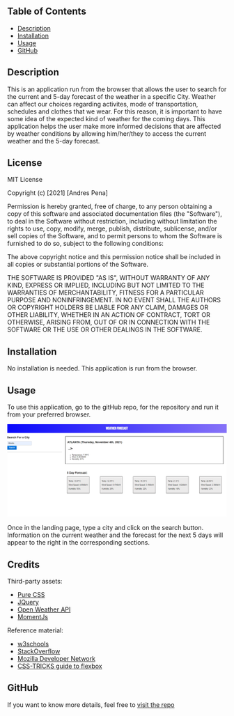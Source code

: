 ## <Weather Dasboard>

## Table of Contents

  - [Description](#description)
  - [Installation](#installation)
  - [Usage](#usage)
  - [GitHub](#github)
  

## Description

This is an application run from the browser that allows the user to search for the current and 5-day forecast of the weather in a specific City.
Weather can affect our choices regarding activites, mode of transportation, schedules and clothes that we wear. For this reason, it is important to have some idea of the expected kind of weather for the coming days. This application helps the user make more informed decisions that are affected by weather conditions by allowing him/her/they to access the current weather and the 5-day forecast.
  
## License

MIT License

Copyright (c) [2021] [Andres Pena]

Permission is hereby granted, free of charge, to any person obtaining a copy
of this software and associated documentation files (the "Software"), to deal
in the Software without restriction, including without limitation the rights
to use, copy, modify, merge, publish, distribute, sublicense, and/or sell
copies of the Software, and to permit persons to whom the Software is
furnished to do so, subject to the following conditions:

The above copyright notice and this permission notice shall be included in all
copies or substantial portions of the Software.

THE SOFTWARE IS PROVIDED "AS IS", WITHOUT WARRANTY OF ANY KIND, EXPRESS OR
IMPLIED, INCLUDING BUT NOT LIMITED TO THE WARRANTIES OF MERCHANTABILITY,
FITNESS FOR A PARTICULAR PURPOSE AND NONINFRINGEMENT. IN NO EVENT SHALL THE
AUTHORS OR COPYRIGHT HOLDERS BE LIABLE FOR ANY CLAIM, DAMAGES OR OTHER
LIABILITY, WHETHER IN AN ACTION OF CONTRACT, TORT OR OTHERWISE, ARISING FROM,
OUT OF OR IN CONNECTION WITH THE SOFTWARE OR THE USE OR OTHER DEALINGS IN THE
SOFTWARE.

## Installation

No installation is needed. This application is run from the browser.

## Usage

To use this application, go to the gitHub repo, for the repository and run it from your preferred browser.

![Image of the Landing Page](./Screenshot.PNG "Landing Page")

Once in the landing page, type a city and click on the search button. Information on the current weather and the forecast for the next 5 days will appear to the right in the corresponding sections.

## Credits

Third-party assets:
- [Pure CSS](https://purecss.io/)
- [JQuery](https://jquery.com/)
- [Open Weather API](https://momentjs.com/docs/#/use-it/)
- [MomentJs](https://momentjs.com/docs/#/use-it/)


Reference material:
- [w3schools](https://www.w3schools.com/)
- [StackOverflow](https://stackoverflow.com/)
- [Mozilla Developer Network](https://developer.mozilla.org/en-US/)
- [CSS-TRICKS guide to flexbox](https://css-tricks.com/snippets/css/a-guide-to-flexbox/)


## GitHub

If you want to know more details, feel free to [visit the repo]()

